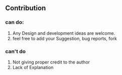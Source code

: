 ## Contribution

### can do:
1. Any Design and development ideas are welcome.
2. feel free to add your Suggestion, bug reports, fork


### can't do
1. Not giving proper credit to the author
2. Lack of Explanation

